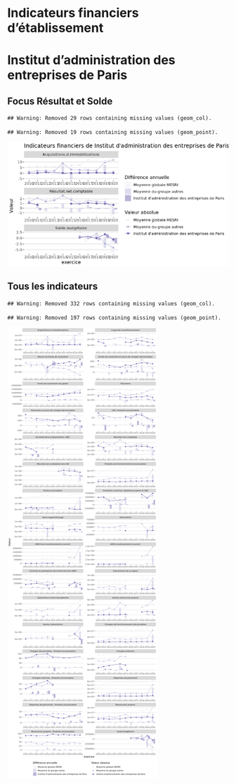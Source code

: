 Indicateurs financiers d’établissement
================

# Institut d’administration des entreprises de Paris

## Focus Résultat et Solde

    ## Warning: Removed 29 rows containing missing values (geom_col).

    ## Warning: Removed 19 rows containing missing values (geom_point).

![](institut_d_administration_des_entreprises_de_paris_files/figure-gfm/etab.focus-1.png)<!-- -->

## Tous les indicateurs

    ## Warning: Removed 332 rows containing missing values (geom_col).

    ## Warning: Removed 197 rows containing missing values (geom_point).

![](institut_d_administration_des_entreprises_de_paris_files/figure-gfm/etab-1.png)<!-- -->
